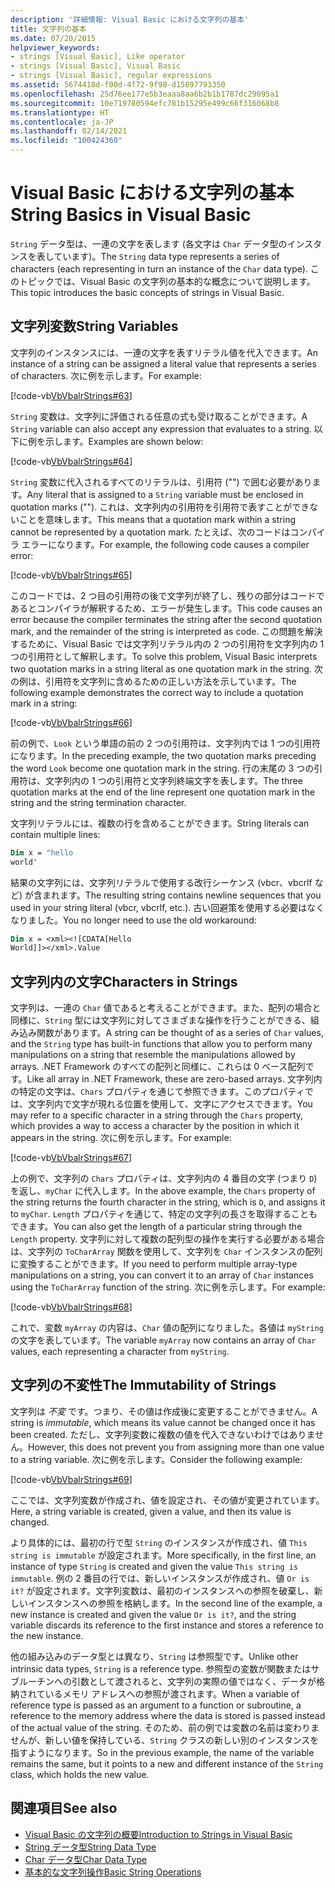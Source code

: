 ```yaml
---
description: '詳細情報: Visual Basic における文字列の基本'
title: 文字列の基本
ms.date: 07/20/2015
helpviewer_keywords:
- strings [Visual Basic], Like operator
- strings [Visual Basic], Visual Basic
- strings [Visual Basic], regular expressions
ms.assetid: 5674418d-f00d-4f72-9f98-d15897793350
ms.openlocfilehash: 25d76ee177e5b3eaaa8aa6b2b1b1787dc29095a1
ms.sourcegitcommit: 10e719780594efc781b15295e499c66f316068b8
ms.translationtype: HT
ms.contentlocale: ja-JP
ms.lasthandoff: 02/14/2021
ms.locfileid: "100424360"
---
```

# <a name="string-basics-in-visual-basic"></a><span data-ttu-id="d46d8-103">Visual Basic における文字列の基本</span><span class="sxs-lookup"><span data-stu-id="d46d8-103">String Basics in Visual Basic</span></span>

<span data-ttu-id="d46d8-104">`String` データ型は、一連の文字を表します (各文字は `Char` データ型のインスタンスを表しています)。</span><span class="sxs-lookup"><span data-stu-id="d46d8-104">The `String` data type represents a series of characters (each representing in turn an instance of the `Char` data type).</span></span> <span data-ttu-id="d46d8-105">このトピックでは、Visual Basic の文字列の基本的な概念について説明します。</span><span class="sxs-lookup"><span data-stu-id="d46d8-105">This topic introduces the basic concepts of strings in Visual Basic.</span></span>  
  
## <a name="string-variables"></a><span data-ttu-id="d46d8-106">文字列変数</span><span class="sxs-lookup"><span data-stu-id="d46d8-106">String Variables</span></span>  

 <span data-ttu-id="d46d8-107">文字列のインスタンスには、一連の文字を表すリテラル値を代入できます。</span><span class="sxs-lookup"><span data-stu-id="d46d8-107">An instance of a string can be assigned a literal value that represents a series of characters.</span></span> <span data-ttu-id="d46d8-108">次に例を示します。</span><span class="sxs-lookup"><span data-stu-id="d46d8-108">For example:</span></span>  
  
 [!code-vb[VbVbalrStrings#63](~/samples/snippets/visualbasic/VS_Snippets_VBCSharp/VbVbalrStrings/VB/Class2.vb#63)]  
  
 <span data-ttu-id="d46d8-109">`String` 変数は、文字列に評価される任意の式も受け取ることができます。</span><span class="sxs-lookup"><span data-stu-id="d46d8-109">A `String` variable can also accept any expression that evaluates to a string.</span></span> <span data-ttu-id="d46d8-110">以下に例を示します。</span><span class="sxs-lookup"><span data-stu-id="d46d8-110">Examples are shown below:</span></span>  
  
 [!code-vb[VbVbalrStrings#64](~/samples/snippets/visualbasic/VS_Snippets_VBCSharp/VbVbalrStrings/VB/Class2.vb#64)]  
  
 <span data-ttu-id="d46d8-111">`String` 変数に代入されるすべてのリテラルは、引用符 ("") で囲む必要があります。</span><span class="sxs-lookup"><span data-stu-id="d46d8-111">Any literal that is assigned to a `String` variable must be enclosed in quotation marks ("").</span></span> <span data-ttu-id="d46d8-112">これは、文字列内の引用符を引用符で表すことができないことを意味します。</span><span class="sxs-lookup"><span data-stu-id="d46d8-112">This means that a quotation mark within a string cannot be represented by a quotation mark.</span></span> <span data-ttu-id="d46d8-113">たとえば、次のコードはコンパイラ エラーになります。</span><span class="sxs-lookup"><span data-stu-id="d46d8-113">For example, the following code causes a compiler error:</span></span>  
  
 [!code-vb[VbVbalrStrings#65](~/samples/snippets/visualbasic/VS_Snippets_VBCSharp/VbVbalrStrings/VB/Class2.vb#65)]  
  
 <span data-ttu-id="d46d8-114">このコードでは、2 つ目の引用符の後で文字列が終了し、残りの部分はコードであるとコンパイラが解釈するため、エラーが発生します。</span><span class="sxs-lookup"><span data-stu-id="d46d8-114">This code causes an error because the compiler terminates the string after the second quotation mark, and the remainder of the string is interpreted as code.</span></span> <span data-ttu-id="d46d8-115">この問題を解決するために、Visual Basic では文字列リテラル内の 2 つの引用符を文字列内の 1 つの引用符として解釈します。</span><span class="sxs-lookup"><span data-stu-id="d46d8-115">To solve this problem, Visual Basic interprets two quotation marks in a string literal as one quotation mark in the string.</span></span> <span data-ttu-id="d46d8-116">次の例は、引用符を文字列に含めるための正しい方法を示しています。</span><span class="sxs-lookup"><span data-stu-id="d46d8-116">The following example demonstrates the correct way to include a quotation mark in a string:</span></span>  
  
 [!code-vb[VbVbalrStrings#66](~/samples/snippets/visualbasic/VS_Snippets_VBCSharp/VbVbalrStrings/VB/Class2.vb#66)]  
  
 <span data-ttu-id="d46d8-117">前の例で、`Look` という単語の前の 2 つの引用符は、文字列内では 1 つの引用符になります。</span><span class="sxs-lookup"><span data-stu-id="d46d8-117">In the preceding example, the two quotation marks preceding the word `Look` become one quotation mark in the string.</span></span> <span data-ttu-id="d46d8-118">行の末尾の 3 つの引用符は、文字列内の 1 つの引用符と文字列終端文字を表します。</span><span class="sxs-lookup"><span data-stu-id="d46d8-118">The three quotation marks at the end of the line represent one quotation mark in the string and the string termination character.</span></span>  
  
 <span data-ttu-id="d46d8-119">文字列リテラルには、複数の行を含めることができます。</span><span class="sxs-lookup"><span data-stu-id="d46d8-119">String literals can contain multiple lines:</span></span>  
  
```vb  
Dim x = "hello  
world"  
```  
  
 <span data-ttu-id="d46d8-120">結果の文字列には、文字列リテラルで使用する改行シーケンス (vbcr、vbcrlf など) が含まれます。</span><span class="sxs-lookup"><span data-stu-id="d46d8-120">The resulting string contains newline sequences that you used in your string literal (vbcr, vbcrlf, etc.).</span></span>  <span data-ttu-id="d46d8-121">古い回避策を使用する必要はなくなりました。</span><span class="sxs-lookup"><span data-stu-id="d46d8-121">You no longer need to use the old workaround:</span></span>  
  
```vb  
Dim x = <xml><![CDATA[Hello  
World]]></xml>.Value  
```  
  
## <a name="characters-in-strings"></a><span data-ttu-id="d46d8-122">文字列内の文字</span><span class="sxs-lookup"><span data-stu-id="d46d8-122">Characters in Strings</span></span>  

 <span data-ttu-id="d46d8-123">文字列は、一連の `Char` 値であると考えることができます。また、配列の場合と同様に、`String` 型には文字列に対してさまざまな操作を行うことができる、組み込み関数があります。</span><span class="sxs-lookup"><span data-stu-id="d46d8-123">A string can be thought of as a series of `Char` values, and the `String` type has built-in functions that allow you to perform many manipulations on a string that resemble the manipulations allowed by arrays.</span></span> <span data-ttu-id="d46d8-124">.NET Framework のすべての配列と同様に、これらは 0 ベース配列です。</span><span class="sxs-lookup"><span data-stu-id="d46d8-124">Like all array in .NET Framework, these are zero-based arrays.</span></span> <span data-ttu-id="d46d8-125">文字列内の特定の文字は、`Chars` プロパティを通じて参照できます。このプロパティでは、文字列内で文字が現れる位置を使用して、文字にアクセスできます。</span><span class="sxs-lookup"><span data-stu-id="d46d8-125">You may refer to a specific character in a string through the `Chars` property, which provides a way to access a character by the position in which it appears in the string.</span></span> <span data-ttu-id="d46d8-126">次に例を示します。</span><span class="sxs-lookup"><span data-stu-id="d46d8-126">For example:</span></span>  
  
 [!code-vb[VbVbalrStrings#67](~/samples/snippets/visualbasic/VS_Snippets_VBCSharp/VbVbalrStrings/VB/Class2.vb#67)]  
  
 <span data-ttu-id="d46d8-127">上の例で、文字列の `Chars` プロパティは、文字列内の 4 番目の文字 (つまり `D`) を返し、`myChar` に代入します。</span><span class="sxs-lookup"><span data-stu-id="d46d8-127">In the above example, the `Chars` property of the string returns the fourth character in the string, which is `D`, and assigns it to `myChar`.</span></span> <span data-ttu-id="d46d8-128">`Length` プロパティを通じて、特定の文字列の長さを取得することもできます。</span><span class="sxs-lookup"><span data-stu-id="d46d8-128">You can also get the length of a particular string through the `Length` property.</span></span> <span data-ttu-id="d46d8-129">文字列に対して複数の配列型の操作を実行する必要がある場合は、文字列の `ToCharArray` 関数を使用して、文字列を `Char` インスタンスの配列に変換することができます。</span><span class="sxs-lookup"><span data-stu-id="d46d8-129">If you need to perform multiple array-type manipulations on a string, you can convert it to an array of `Char` instances using the `ToCharArray` function of the string.</span></span> <span data-ttu-id="d46d8-130">次に例を示します。</span><span class="sxs-lookup"><span data-stu-id="d46d8-130">For example:</span></span>  
  
 [!code-vb[VbVbalrStrings#68](~/samples/snippets/visualbasic/VS_Snippets_VBCSharp/VbVbalrStrings/VB/Class2.vb#68)]  
  
 <span data-ttu-id="d46d8-131">これで、変数 `myArray` の内容は、`Char` 値の配列になりました。各値は `myString` の文字を表しています。</span><span class="sxs-lookup"><span data-stu-id="d46d8-131">The variable `myArray` now contains an array of `Char` values, each representing a character from `myString`.</span></span>  
  
## <a name="the-immutability-of-strings"></a><span data-ttu-id="d46d8-132">文字列の不変性</span><span class="sxs-lookup"><span data-stu-id="d46d8-132">The Immutability of Strings</span></span>  

 <span data-ttu-id="d46d8-133">文字列は *不変* です。つまり、その値は作成後に変更することができません。</span><span class="sxs-lookup"><span data-stu-id="d46d8-133">A string is *immutable*, which means its value cannot be changed once it has been created.</span></span> <span data-ttu-id="d46d8-134">ただし、文字列変数に複数の値を代入できないわけではありません。</span><span class="sxs-lookup"><span data-stu-id="d46d8-134">However, this does not prevent you from assigning more than one value to a string variable.</span></span> <span data-ttu-id="d46d8-135">次に例を示します。</span><span class="sxs-lookup"><span data-stu-id="d46d8-135">Consider the following example:</span></span>  
  
 [!code-vb[VbVbalrStrings#69](~/samples/snippets/visualbasic/VS_Snippets_VBCSharp/VbVbalrStrings/VB/Class2.vb#69)]  
  
 <span data-ttu-id="d46d8-136">ここでは、文字列変数が作成され、値を設定され、その値が変更されています。</span><span class="sxs-lookup"><span data-stu-id="d46d8-136">Here, a string variable is created, given a value, and then its value is changed.</span></span>  
  
 <span data-ttu-id="d46d8-137">より具体的には、最初の行で型 `String` のインスタンスが作成され、値 `This string is immutable` が設定されます。</span><span class="sxs-lookup"><span data-stu-id="d46d8-137">More specifically, in the first line, an instance of type `String` is created and given the value `This string is immutable`.</span></span> <span data-ttu-id="d46d8-138">例の 2 番目の行では、新しいインスタンスが作成され、値 `Or is it?` が設定されます。文字列変数は、最初のインスタンスへの参照を破棄し、新しいインスタンスへの参照を格納します。</span><span class="sxs-lookup"><span data-stu-id="d46d8-138">In the second line of the example, a new instance is created and given the value `Or is it?`, and the string variable discards its reference to the first instance and stores a reference to the new instance.</span></span>  
  
 <span data-ttu-id="d46d8-139">他の組み込みのデータ型とは異なり、`String` は参照型です。</span><span class="sxs-lookup"><span data-stu-id="d46d8-139">Unlike other intrinsic data types, `String` is a reference type.</span></span> <span data-ttu-id="d46d8-140">参照型の変数が関数またはサブルーチンへの引数として渡されると、文字列の実際の値ではなく、データが格納されているメモリ アドレスへの参照が渡されます。</span><span class="sxs-lookup"><span data-stu-id="d46d8-140">When a variable of reference type is passed as an argument to a function or subroutine, a reference to the memory address where the data is stored is passed instead of the actual value of the string.</span></span> <span data-ttu-id="d46d8-141">そのため、前の例では変数の名前は変わりませんが、新しい値を保持している、`String` クラスの新しい別のインスタンスを指すようになります。</span><span class="sxs-lookup"><span data-stu-id="d46d8-141">So in the previous example, the name of the variable remains the same, but it points to a new and different instance of the `String` class, which holds the new value.</span></span>  
  
## <a name="see-also"></a><span data-ttu-id="d46d8-142">関連項目</span><span class="sxs-lookup"><span data-stu-id="d46d8-142">See also</span></span>

- [<span data-ttu-id="d46d8-143">Visual Basic の文字列の概要</span><span class="sxs-lookup"><span data-stu-id="d46d8-143">Introduction to Strings in Visual Basic</span></span>](introduction-to-strings.md)
- [<span data-ttu-id="d46d8-144">String データ型</span><span class="sxs-lookup"><span data-stu-id="d46d8-144">String Data Type</span></span>](../../../language-reference/data-types/string-data-type.md)
- [<span data-ttu-id="d46d8-145">Char データ型</span><span class="sxs-lookup"><span data-stu-id="d46d8-145">Char Data Type</span></span>](../../../language-reference/data-types/char-data-type.md)
- [<span data-ttu-id="d46d8-146">基本的な文字列操作</span><span class="sxs-lookup"><span data-stu-id="d46d8-146">Basic String Operations</span></span>](../../../../standard/base-types/basic-string-operations.md)
